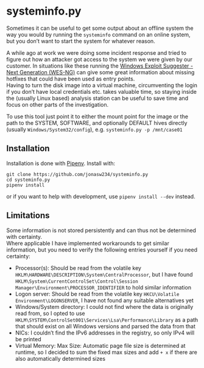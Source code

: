 # systeminfo.py
Sometimes it can be useful to get some output about an offline system the way you would by running the `systeminfo` command on an online system, but you don’t want to start the system for whatever reason.

A while ago at work we were doing some incident response and tried to figure out how an attacker got access to the system we were given by our customer.  In situations like these running the [Windows Exploit Suggester - Next Generation (WES-NG)](https://github.com/bitsadmin/wesng) can give some great information about missing hotfixes that could have been used as entry points.  
Having to turn the disk image into a virtual machine, circumventing the login if you don’t have local credentials etc. takes valuable time, so staying inside the (usually Linux based) analysis station can be useful to save time and focus on other parts of the investigation.

To use this tool just point it to either the mount point for the image or the path to the SYSTEM, SOFTWARE, and optionally DEFAULT hives directly (usually `Windows/System32/config`), e.g.
`systeminfo.py -p /mnt/case01`

## Installation
Installation is done with [Pipenv](https://pipenv.pypa.io/en/latest/).  Install with:
```
git clone https://github.com/jonasw234/systeminfo.py
cd systeminfo.py
pipenv install
```
or if you want to help with development, use `pipenv install --dev` instead.

## Limitations
Some information is not stored persistently and can thus not be determined with certainty.  
Where applicable I have implemented workarounds to get similar information, but you need to verify the following entries yourself if you need certainty:
- Processor(s): Should be read from the volatile key `HKLM\HARDWARE\DESCRIPTION\System\CentralProcessor`, but I have found `HKLM\System\CurrentControlSet\Control\Session Manager\Environment\PROCESSOR_IDENTIFIER` to hold similar information
- Logon server: Should be read from the volatile key `HKCU\Volatile Environment\LOGONSERVER`, I have not found any suitable alternatives yet
- Windows/System directory: I could not find where the data is originally read from, so I opted to use `HKLM\SYSTEM\ControlSet001\Services\Lsa\Performance\Library` as a path that should exist on all Windows versions and parsed the data from that
- NICs: I couldn’t find the IPv6 addresses in the registry, so only IPv4 will be printed
- Virtual Memory: Max Size: Automatic page file size is determined at runtime, so I decided to sum the fixed max sizes and add `+ x` if there are also automatically determined sizes
